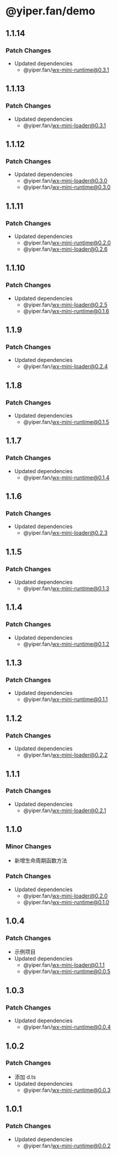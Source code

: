 # @yiper.fan/demo

## 1.1.14

### Patch Changes

-   Updated dependencies
    -   @yiper.fan/wx-mini-runtime@0.3.1

## 1.1.13

### Patch Changes

-   Updated dependencies
    -   @yiper.fan/wx-mini-loader@0.3.1

## 1.1.12

### Patch Changes

-   Updated dependencies
    -   @yiper.fan/wx-mini-loader@0.3.0
    -   @yiper.fan/wx-mini-runtime@0.3.0

## 1.1.11

### Patch Changes

-   Updated dependencies
    -   @yiper.fan/wx-mini-runtime@0.2.0
    -   @yiper.fan/wx-mini-loader@0.2.6

## 1.1.10

### Patch Changes

-   Updated dependencies
    -   @yiper.fan/wx-mini-loader@0.2.5
    -   @yiper.fan/wx-mini-runtime@0.1.6

## 1.1.9

### Patch Changes

-   Updated dependencies
    -   @yiper.fan/wx-mini-loader@0.2.4

## 1.1.8

### Patch Changes

-   Updated dependencies
    -   @yiper.fan/wx-mini-runtime@0.1.5

## 1.1.7

### Patch Changes

-   Updated dependencies
    -   @yiper.fan/wx-mini-runtime@0.1.4

## 1.1.6

### Patch Changes

-   Updated dependencies
    -   @yiper.fan/wx-mini-loader@0.2.3

## 1.1.5

### Patch Changes

-   Updated dependencies
    -   @yiper.fan/wx-mini-runtime@0.1.3

## 1.1.4

### Patch Changes

-   Updated dependencies
    -   @yiper.fan/wx-mini-runtime@0.1.2

## 1.1.3

### Patch Changes

-   Updated dependencies
    -   @yiper.fan/wx-mini-runtime@0.1.1

## 1.1.2

### Patch Changes

-   Updated dependencies
    -   @yiper.fan/wx-mini-loader@0.2.2

## 1.1.1

### Patch Changes

-   Updated dependencies
    -   @yiper.fan/wx-mini-loader@0.2.1

## 1.1.0

### Minor Changes

-   新增生命周期函数方法

### Patch Changes

-   Updated dependencies
    -   @yiper.fan/wx-mini-loader@0.2.0
    -   @yiper.fan/wx-mini-runtime@0.1.0

## 1.0.4

### Patch Changes

-   示例项目
-   Updated dependencies
    -   @yiper.fan/wx-mini-loader@0.1.1
    -   @yiper.fan/wx-mini-runtime@0.0.5

## 1.0.3

### Patch Changes

-   Updated dependencies
    -   @yiper.fan/wx-mini-runtime@0.0.4

## 1.0.2

### Patch Changes

-   添加 d.ts
-   Updated dependencies
    -   @yiper.fan/wx-mini-runtime@0.0.3

## 1.0.1

### Patch Changes

-   Updated dependencies
    -   @yiper.fan/wx-mini-runtime@0.0.2
